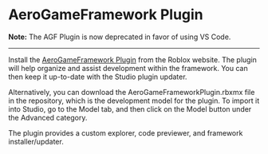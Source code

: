 # AeroGameFramework Plugin

**Note:** The AGF Plugin is now deprecated in favor of using VS Code.

---------

Install the [AeroGameFramework Plugin](https://www.roblox.com/library/1882232354/AeroGameFramework-Plugin) from the Roblox website. The plugin will help organize and assist development within the framework. You can then keep it up-to-date with the Studio plugin updater.

Alternatively, you can download the AeroGameFrameworkPlugin.rbxmx file in the repository, which is the development model for the plugin. To import it into Studio, go to the Model tab, and then click on the Model button under the Advanced category.

The plugin provides a custom explorer, code previewer, and framework installer/updater.